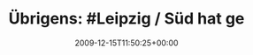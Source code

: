 ---
retweeted: false
source: <a href="http://twitter.com" rel="nofollow">Twitter Web Client</a>
entities:
  hashtags:
  - text: Leipzig
    indices:
    - '10'
    - '18'
  - text: Wasser
    indices:
    - '41'
    - '48'
  symbols: []
  user_mentions: []
  urls: []
display_text_range:
- '0'
- '51'
favorite_count: '0'
id_str: '6693722135'
truncated: false
retweet_count: '0'
id: '6693722135'
created_at: Tue Dec 15 11:50:25 +0000 2009
favorited: false
full_text: 'Übrigens: #Leipzig / Süd hat gerade kein #Wasser...'
lang: de
tags:
- Leipzig
- Wasser
- pesos:twitter
date: '2009-12-15T11:50:25+00:00'
src: https://twitter.com/bascht/status/6693722135
original_url: https://twitter.com/bascht/status/6693722135
type: twitter_tweet
text: 'Übrigens: #Leipzig / Süd hat gerade kein #Wasser...'
title: 'Übrigens: #Leipzig / Süd hat ge'

---